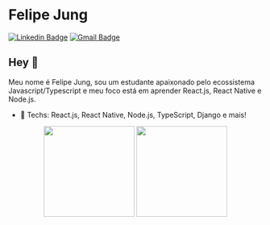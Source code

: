 # Felipe Jung
[![Linkedin Badge](https://img.shields.io/badge/-LinkedIn-151515?style=flat-square&logo=Linkedin&logoColor=78fe96&link=https://www.linkedin.com/in/felipe-jung/)](https://www.linkedin.com/in/felipe-jung/)
[![Gmail Badge](https://img.shields.io/badge/-Gmail-151515?style=flat-square&logo=Gmail&logoColor=78fe96&link=mailto:felipemattoseu@gmail.com)](mailto:felipemattoseu@gmail.com)

## Hey 👋
Meu nome é Felipe Jung, sou um estudante apaixonado pelo ecossistema Javascript/Typescript e meu foco está em aprender React.js, React Native e Node.js.

- :rocket: Techs: React.js, React Native, Node.js, TypeScript, Django e mais!

<div align="center">
  <img height="180em" src="https://github-readme-stats.vercel.app/api?username=felipe-jm&show_icons=true&theme=dark" />
  <img height="180em" src="https://github-readme-stats.vercel.app/api/top-langs/?username=felipe-jm&layout=compact&theme=dark" />
</div>
